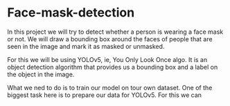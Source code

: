 # Face-mask-detection
In this project we will try to detect whether a person is wearing a face mask or not. We will draw a bounding box around the faces of people that are seen in the
image and mark it as masked or unmasked.

For this we will be using YOLOv5, ie, You Only Look Once algo. It is an object detection algorithm that provides us a bounding box and a label on the object in the image. 


What we ned to do is to train our model on tour own dataset. One of the biggest task here is to prepare our data for YOLOv5. For this we can 
